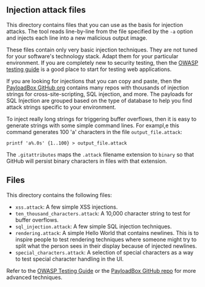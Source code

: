 ## Injection attack files

This directory contains files that you can use as the basis for injection attacks. The tool reads line-by-line from the file specified by the `-a` option and injects each line into a new malicious output image. 

These files contain only very basic injection techniques. They are not tuned for your software's technology stack.  Adapt them for your particular environment. 
If you are completely new to security testing, then the [OWASP testing guide](https://owasp.org/www-project-web-security-testing-guide/stable/) is a good place to start for testing web applications.

If you are looking for injections that you can copy and paste, then the [PayloadBox GitHub org](https://github.com/payloadbox) contains many repos with thousands of injection strings for cross-site-scripting, SQL injection, and more. The payloads for SQL Injection are grouped based on the type of database to help you find attack strings specific to your environment.

To inject really long strings for triggering buffer overflows, then it is easy to generate strings with some simple command lines. For exampl,e this command generates 100 'a' characters in the file `output_file.attack`:

```shell
printf 'a%.0s' {1..100} > output_file.attack
```

The `.gitattributes` maps the `.attack` filename extension to `binary` so that GitHub will persist binary characters in files with that extension.

## Files

This directory contains the following files:

- `xss.attack`: A few simple XSS injections.
- `ten_thousand_characters.attack`: A 10,000 character string to test for buffer overflows.
- `sql_injection.attack`: A few simple SQL injection techniques. 
- `rendering.attack`: A simple Hello World that contains newlines. This is to inspire people to test rendering techniques where someone might try to split what the person sees in their display because of injected newlines.
- `special_characters.attack`: A selection of special characters as a way to test special character handling in the UI.

 Refer to the [OWASP Testing Guide](https://owasp.org/www-project-web-security-testing-guide/) or the [PayloadBox GitHub repo](https://github.com/payloadbox) for more advanced techniques.


